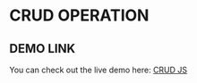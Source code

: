# CRUD OPERATION

## DEMO LINK 
You can check out the live demo here: [CRUD JS](https://curd-js.netlify.app/)
